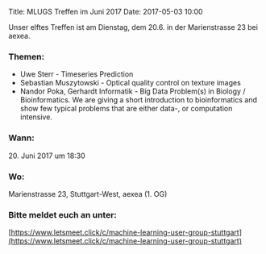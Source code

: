 Title: MLUGS Treffen im Juni 2017
Date: 2017-05-03 10:00

Unser elftes Treffen ist am Dienstag, dem 20.6. in der Marienstrasse 23 bei aexea.

### Themen:

- Uwe Sterr - Timeseries Prediction
- Sebastian Muszytowski - Optical quality control on texture images
- Nandor Poka, Gerhardt Informatik - Big Data Problem(s) in Biology / Bioinformatics. We are giving a short introduction to bioinformatics and show few typical problems that are either data-, or computation intensive.


### Wann:

<p>20. Juni 2017 um 18:30</p>  

### Wo:

Marienstrasse 23, Stuttgart-West, aexea (1. OG)

### Bitte meldet euch an unter:
[https://www.letsmeet.click/c/machine-learning-user-group-stuttgart](https://www.letsmeet.click/c/machine-learning-user-group-stuttgart)
